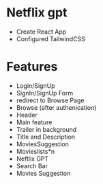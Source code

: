 
# Netflix gpt
- Create React App
- Configured TailwindCSS
# Features
- Login/SignUp
 - SignIn/SignUp Form
 - redirect to Browse Page
- Browse (after authenication)
 - Header
 - Main feature
  - Trailer in background
  - Title and Description
  - MoviesSuggestion
   - Movieslists*n
- Neftlix GPT
 - Search Bar
 - Movies Suggestion
